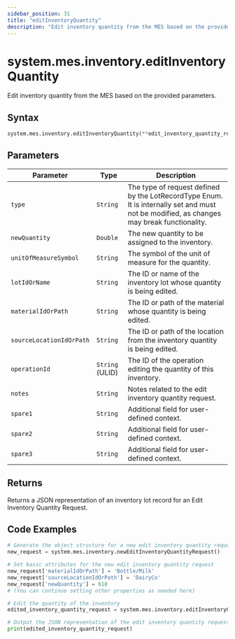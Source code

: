 ```yaml
---
sidebar_position: 31
title: "editInventoryQuantity"
description: "Edit inventory quantity from the MES based on the provided parameters."
---
```


# system.mes.inventory.editInventoryQuantity

Edit inventory quantity from the MES based on the provided parameters.

## Syntax

```python
system.mes.inventory.editInventoryQuantity(**edit_inventory_quantity_request)
```

## Parameters

| Parameter                | Type            | Description                                                                                                                               |
| ------------------------ | --------------- | ----------------------------------------------------------------------------------------------------------------------------------------- |
| `type`                   | `String`        | The type of request defined by the LotRecordType Enum. It is internally set and must not be modified, as changes may break functionality. |
| `newQuantity`            | `Double`        | The new quantity to be assigned to the inventory.                                                                                         |
| `unitOfMeasureSymbol`    | `String`        | The symbol of the unit of measure for the quantity.                                                                                       |
| `lotIdOrName`            | `String`        | The ID or name of the inventory lot whose quantity is being edited.                                                                       |
| `materialIdOrPath`       | `String`        | The ID or path of the material whose quantity is being edited.                                                                            |
| `sourceLocationIdOrPath` | `String`        | The ID or path of the location from the inventory quantity is being edited.                                                               |
| `operationId`            | `String` (ULID) | The ID of the operation editing the quantity of this inventory.                                                                           |
| `notes`                  | `String`        | Notes related to the edit inventory quantity request.                                                                                     |
| `spare1`                 | `String`        | Additional field for user-defined context.                                                                                                |
| `spare2`                 | `String`        | Additional field for user-defined context.                                                                                                |
| `spare3`                 | `String`        | Additional field for user-defined context.                                                                                                |

## Returns

Returns a JSON representation of an inventory lot record for an Edit Inventory Quantity Request.

## Code Examples

```python
# Generate the object structure for a new edit inventory quantity request object with no initial arguments
new_request = system.mes.inventory.newEditInventoryQuantityRequest()

# Set basic attributes for the new edit inventory quantity request
new_request['materialIdOrPath'] = 'Bottle/Milk'
new_request['sourceLocationIdOrPath'] = 'DairyCo'
new_request['newQuantity'] = 610
# (You can continue setting other properties as needed here)

# Edit the quantity of the inventory
edited_inventory_quantity_request = system.mes.inventory.editInventoryQuantity(**new_request)

# Output the JSON representation of the edit inventory quantity request
print(edited_inventory_quantity_request)
```
